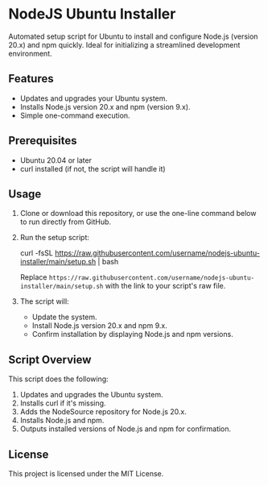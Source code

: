 # NodeJS Ubuntu Installer

Automated setup script for Ubuntu to install and configure Node.js (version 20.x) and npm quickly. Ideal for initializing a streamlined development environment.

## Features

- Updates and upgrades your Ubuntu system.
- Installs Node.js version 20.x and npm (version 9.x).
- Simple one-command execution.

## Prerequisites

- Ubuntu 20.04 or later
- curl installed (if not, the script will handle it)

## Usage

1. Clone or download this repository, or use the one-line command below to run directly from GitHub.

2. Run the setup script:

   curl -fsSL https://raw.githubusercontent.com/username/nodejs-ubuntu-installer/main/setup.sh | bash

   Replace `https://raw.githubusercontent.com/username/nodejs-ubuntu-installer/main/setup.sh` with the link to your script's raw file.

3. The script will:
   - Update the system.
   - Install Node.js version 20.x and npm 9.x.
   - Confirm installation by displaying Node.js and npm versions.

## Script Overview

This script does the following:

1. Updates and upgrades the Ubuntu system.
2. Installs curl if it's missing.
3. Adds the NodeSource repository for Node.js 20.x.
4. Installs Node.js and npm.
5. Outputs installed versions of Node.js and npm for confirmation.

## License

This project is licensed under the MIT License.
